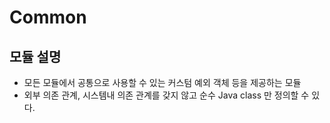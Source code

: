 # Common

## 모듈 설명

- 모든 모듈에서 공통으로 사용할 수 있는 커스텀 예외 객체 등을 제공하는 모듈
- 외부 의존 관계, 시스템내 의존 관계를 갖지 않고 순수 Java class 만 정의할 수 있다.